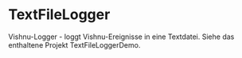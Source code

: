# TextFileLogger
Vishnu-Logger - loggt Vishnu-Ereignisse in eine Textdatei.
Siehe das enthaltene Projekt TextFileLoggerDemo.
